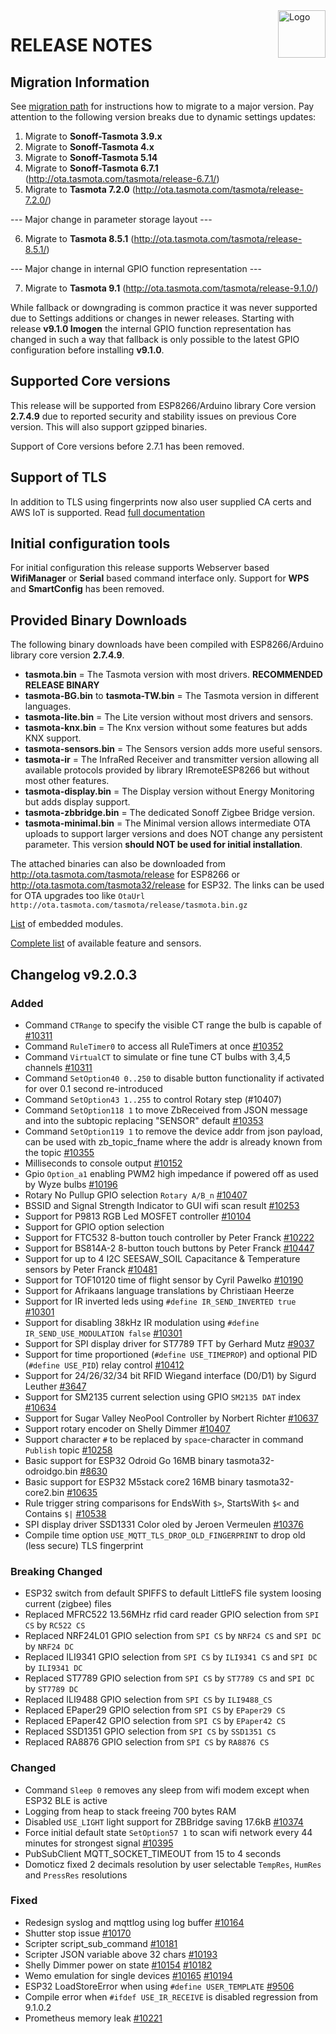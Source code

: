 <img src="https://github.com/arendst/Tasmota/blob/master/tools/logo/TASMOTA_FullLogo_Vector.svg" alt="Logo" align="right" height="76"/>

# RELEASE NOTES

## Migration Information

See [migration path](https://tasmota.github.io/docs/Upgrading#migration-path) for instructions how to migrate to a major version. Pay attention to the following version breaks due to dynamic settings updates:

1. Migrate to **Sonoff-Tasmota 3.9.x**
2. Migrate to **Sonoff-Tasmota 4.x**
3. Migrate to **Sonoff-Tasmota 5.14**
4. Migrate to **Sonoff-Tasmota 6.7.1** (http://ota.tasmota.com/tasmota/release-6.7.1/)
5. Migrate to **Tasmota 7.2.0** (http://ota.tasmota.com/tasmota/release-7.2.0/)

--- Major change in parameter storage layout ---

6. Migrate to **Tasmota 8.5.1** (http://ota.tasmota.com/tasmota/release-8.5.1/)

--- Major change in internal GPIO function representation ---

7. Migrate to **Tasmota 9.1** (http://ota.tasmota.com/tasmota/release-9.1.0/)

While fallback or downgrading is common practice it was never supported due to Settings additions or changes in newer releases. Starting with release **v9.1.0 Imogen** the internal GPIO function representation has changed in such a way that fallback is only possible to the latest GPIO configuration before installing **v9.1.0**.

## Supported Core versions

This release will be supported from ESP8266/Arduino library Core version **2.7.4.9** due to reported security and stability issues on previous Core version. This will also support gzipped binaries.

Support of Core versions before 2.7.1 has been removed.

## Support of TLS

In addition to TLS using fingerprints now also user supplied CA certs and AWS IoT is supported. Read [full documentation](https://tasmota.github.io/docs/AWS-IoT)

## Initial configuration tools

For initial configuration this release supports Webserver based **WifiManager** or **Serial** based command interface only. Support for **WPS** and **SmartConfig** has been removed.

## Provided Binary Downloads

The following binary downloads have been compiled with ESP8266/Arduino library core version **2.7.4.9**.

- **tasmota.bin** = The Tasmota version with most drivers. **RECOMMENDED RELEASE BINARY**
- **tasmota-BG.bin** to **tasmota-TW.bin** = The Tasmota version in different languages.
- **tasmota-lite.bin** = The Lite version without most drivers and sensors.
- **tasmota-knx.bin** = The Knx version without some features but adds KNX support.
- **tasmota-sensors.bin** = The Sensors version adds more useful sensors.
- **tasmota-ir** = The InfraRed Receiver and transmitter version allowing all available protocols provided by library IRremoteESP8266 but without most other features.
- **tasmota-display.bin** = The Display version without Energy Monitoring but adds display support.
- **tasmota-zbbridge.bin** = The dedicated Sonoff Zigbee Bridge version.
- **tasmota-minimal.bin** = The Minimal version allows intermediate OTA uploads to support larger versions and does NOT change any persistent parameter. This version **should NOT be used for initial installation**.

The attached binaries can also be downloaded from http://ota.tasmota.com/tasmota/release for ESP8266 or http://ota.tasmota.com/tasmota32/release for ESP32. The links can be used for OTA upgrades too like ``OtaUrl http://ota.tasmota.com/tasmota/release/tasmota.bin.gz``

[List](MODULES.md) of embedded modules.

[Complete list](BUILDS.md) of available feature and sensors.

## Changelog v9.2.0.3
### Added
- Command ``CTRange`` to specify the visible CT range the bulb is capable of [#10311](https://github.com/arendst/Tasmota/issues/10311)
- Command ``RuleTimer0`` to access all RuleTimers at once [#10352](https://github.com/arendst/Tasmota/issues/10352)
- Command ``VirtualCT`` to simulate or fine tune CT bulbs with 3,4,5 channels [#10311](https://github.com/arendst/Tasmota/issues/10311)
- Command ``SetOption40 0..250`` to disable button functionality if activated for over 0.1 second re-introduced
- Command ``SetOption43 1..255`` to control Rotary step (#10407)
- Command ``SetOption118 1`` to move ZbReceived from JSON message and into the subtopic replacing "SENSOR" default [#10353](https://github.com/arendst/Tasmota/issues/10353)
- Command ``SetOption119 1`` to remove the device addr from json payload, can be used with zb_topic_fname where the addr is already known from the topic [#10355](https://github.com/arendst/Tasmota/issues/10355)
- Milliseconds to console output [#10152](https://github.com/arendst/Tasmota/issues/10152)
- Gpio ``Option_a1`` enabling PWM2 high impedance if powered off as used by Wyze bulbs [#10196](https://github.com/arendst/Tasmota/issues/10196)
- Rotary No Pullup GPIO selection ``Rotary A/B_n`` [#10407](https://github.com/arendst/Tasmota/issues/10407)
- BSSID and Signal Strength Indicator to GUI wifi scan result [#10253](https://github.com/arendst/Tasmota/issues/10253)
- Support for P9813 RGB Led MOSFET controller [#10104](https://github.com/arendst/Tasmota/issues/10104)
- Support for GPIO option selection
- Support for FTC532 8-button touch controller by Peter Franck [#10222](https://github.com/arendst/Tasmota/issues/10222)
- Support for BS814A-2 8-button touch buttons by Peter Franck [#10447](https://github.com/arendst/Tasmota/issues/10447)
- Support for up to 4 I2C SEESAW_SOIL Capacitance & Temperature sensors by Peter Franck [#10481](https://github.com/arendst/Tasmota/issues/10481)
- Support for TOF10120 time of flight sensor by Cyril Pawelko [#10190](https://github.com/arendst/Tasmota/issues/10190)
- Support for Afrikaans language translations by Christiaan Heerze
- Support for IR inverted leds using ``#define IR_SEND_INVERTED true`` [#10301](https://github.com/arendst/Tasmota/issues/10301)
- Support for disabling 38kHz IR modulation using ``#define IR_SEND_USE_MODULATION false`` [#10301](https://github.com/arendst/Tasmota/issues/10301)
- Support for SPI display driver for ST7789 TFT by Gerhard Mutz [#9037](https://github.com/arendst/Tasmota/issues/9037)
- Support for time proportioned (``#define USE_TIMEPROP``) and optional PID (``#define USE_PID``) relay control [#10412](https://github.com/arendst/Tasmota/issues/10412)
- Support for 24/26/32/34 bit RFID Wiegand interface (D0/D1) by Sigurd Leuther [#3647](https://github.com/arendst/Tasmota/issues/3647)
- Support for SM2135 current selection using GPIO ``SM2135 DAT`` index [#10634](https://github.com/arendst/Tasmota/issues/10634)
- Support for Sugar Valley NeoPool Controller by Norbert Richter [#10637](https://github.com/arendst/Tasmota/issues/10637)
- Support rotary encoder on Shelly Dimmer [#10407](https://github.com/arendst/Tasmota/issues/10407#issuecomment-756240920)
- Support character `#` to be replaced by `space`-character in command ``Publish`` topic [#10258](https://github.com/arendst/Tasmota/issues/10258)
- Basic support for ESP32 Odroid Go 16MB binary tasmota32-odroidgo.bin [#8630](https://github.com/arendst/Tasmota/issues/8630)
- Basic support for ESP32 M5stack core2 16MB binary tasmota32-core2.bin [#10635](https://github.com/arendst/Tasmota/issues/10635)
- Rule trigger string comparisons for EndsWith ``$>``, StartsWith ``$<`` and Contains ``$|`` [#10538](https://github.com/arendst/Tasmota/issues/10538)
- SPI display driver SSD1331 Color oled by Jeroen Vermeulen [#10376](https://github.com/arendst/Tasmota/issues/10376)
- Compile time option ``USE_MQTT_TLS_DROP_OLD_FINGERPRINT`` to drop old (less secure) TLS fingerprint

### Breaking Changed
- ESP32 switch from default SPIFFS to default LittleFS file system loosing current (zigbee) files
- Replaced MFRC522 13.56MHz rfid card reader GPIO selection from ``SPI CS`` by ``RC522 CS``
- Replaced NRF24L01 GPIO selection from ``SPI CS`` by ``NRF24 CS`` and ``SPI DC`` by ``NRF24 DC``
- Replaced ILI9341 GPIO selection from ``SPI CS`` by ``ILI9341 CS`` and ``SPI DC`` by ``ILI9341 DC``
- Replaced ST7789 GPIO selection from ``SPI CS`` by ``ST7789 CS`` and ``SPI DC`` by ``ST7789 DC``
- Replaced ILI9488 GPIO selection from ``SPI CS`` by ``ILI9488_CS``
- Replaced EPaper29 GPIO selection from ``SPI CS`` by ``EPaper29 CS``
- Replaced EPaper42 GPIO selection from ``SPI CS`` by ``EPaper42 CS``
- Replaced SSD1351 GPIO selection from ``SPI CS`` by ``SSD1351 CS``
- Replaced RA8876 GPIO selection from ``SPI CS`` by ``RA8876 CS``

### Changed
- Command ``Sleep 0`` removes any sleep from wifi modem except when ESP32 BLE is active
- Logging from heap to stack freeing 700 bytes RAM
- Disabled ``USE_LIGHT`` light support for ZBBridge saving 17.6kB [#10374](https://github.com/arendst/Tasmota/issues/10374)
- Force initial default state ``SetOption57 1`` to scan wifi network every 44 minutes for strongest signal [#10395](https://github.com/arendst/Tasmota/issues/10395)
- PubSubClient MQTT_SOCKET_TIMEOUT from 15 to 4 seconds
- Domoticz fixed 2 decimals resolution by user selectable ``TempRes``, ``HumRes`` and ``PressRes`` resolutions

### Fixed
- Redesign syslog and mqttlog using log buffer [#10164](https://github.com/arendst/Tasmota/issues/10164)
- Shutter stop issue [#10170](https://github.com/arendst/Tasmota/issues/10170)
- Scripter script_sub_command [#10181](https://github.com/arendst/Tasmota/issues/10181)
- Scripter JSON variable above 32 chars [#10193](https://github.com/arendst/Tasmota/issues/10193)
- Shelly Dimmer power on state [#10154](https://github.com/arendst/Tasmota/issues/10154) [#10182](https://github.com/arendst/Tasmota/issues/10182)
- Wemo emulation for single devices [#10165](https://github.com/arendst/Tasmota/issues/10165) [#10194](https://github.com/arendst/Tasmota/issues/10194)
- ESP32 LoadStoreError when using ``#define USER_TEMPLATE`` [#9506](https://github.com/arendst/Tasmota/issues/9506)
- Compile error when ``#ifdef USE_IR_RECEIVE`` is disabled regression from 9.1.0.2
- Prometheus memory leak [#10221](https://github.com/arendst/Tasmota/issues/10221)
